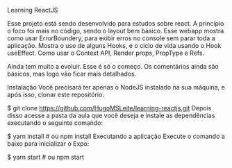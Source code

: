 Learning ReactJS

Esse projeto está sendo desenvolvido para estudos sobre react.
A princípio o foco foi mais no código, sendo o layout bem básico.
Esse webapp mostra como usar ErrorBoundery, para exibir erros no console sem parar toda a aplicação.
Mostra o uso de alguns Hooks, e o ciclo de vida usando o Hook useEffect.
Como usar o Context API, Render props, PropType e Refs.

Ainda tem muito a evoluir. Esse é só o começo.
Os comentários ainda são básicos, mas logo vão ficar mais detalhados.

Instalação
Você precisará ter apenas o NodeJS instalado na sua máquina, e após isso, clonar este repositório:

  $ git clone https://github.com/HugoMSLeite/learning-reactjs.git
Depois disso acesse a pasta da aula que você deseja e instale as dependências executando o seguinte comando:

  $ yarn install # ou npm install
Executando a aplicação
Execute o comando a baixo para inicializar o Expo:

  $ yarn start # ou npm start